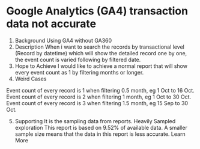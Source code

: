 
# Google Analytics (GA4) transaction data not accurate

1. Background
Using GA4 without GA360
2. Description
When i want to search the records by transactional level (Record by datetime) which will show the detailed record one by one, the event count is varied following by filtered date.
3. Hope to Achieve
I would like to achieve a normal report that will show every event count as 1 by filtering months or longer.
4. Weird Cases

Event count of every record is 1 when filtering 0.5 month, eg 1 Oct to 16 Oct.
Event count of every record is 2 when filtering 1 month, eg 1 Oct to 30 Oct.
Event count of every record is 3 when filtering 1.5 month, eg 15 Sep to 30 Oct.

5. Supporting
It is the sampling data from reports.
Heavily Sampled exploration
This report is based on 9.52% of available data. A smaller sample size means that the data in this report is less accurate. Learn More

        